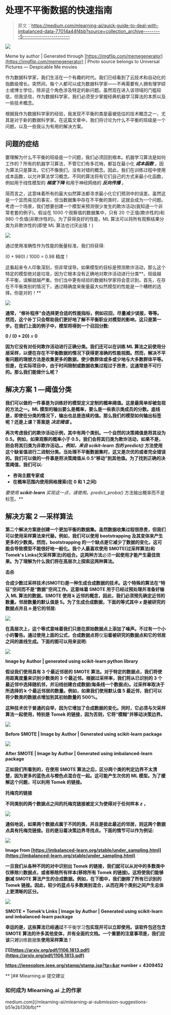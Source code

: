 # 处理不平衡数据的快速指南

> 原文：<https://medium.com/mlearning-ai/quick-guide-to-deal-with-imbalanced-data-77014a44f4bb?source=collection_archive---------5----------------------->

![](img/6a86be3a1c65cbddb48a4481b82accea.png)

Meme by author | Generated through [https://imgflip.com/memegenerator](https://imgflip.com/memegenerator) | Photo source belongs to Universal Pictures — Despicable Me movies

作为数据科学家，我们生活在一个有趣的时代。我们已经看到了云技术和自动化的指数级增长。突然间，每个人都可以成为数据科学家——不再需要有人拥有理学硕士或博士学位，除非这个角色涉及特定的新问题。虽然现在进入该领域的门槛较低，但我坚信，作为数据科学家，我们必须至少掌握经典机器学习算法的本质以及一些技术概念。

根据我作为数据科学家的经验，我发现不平衡的类是最被低估的技术概念之一，尤其是对于新的数据科学家。在这篇文章中，我们将讨论为什么不平衡的班级是一个问题，以及一些我认为有用的解决方案。

## 问题的症结

要理解为什么不平衡的班级是一个问题，我们必须回到根本。机器学习算法是如何工作的？所有的机器学习算法，不管它们有多花哨，都旨在最小化 ***成本函数*** 。因为算法只是算法，它们不像我们，没有对错的概念。因此，我们在训练过程中使用成本函数，以允许算法学习概念。不同的算法将有它们自己的方式来最小化函数，例如用于线性模型的 ***梯度下降*** 和用于神经网络的 ***反向传播*** 。

简而言之，这意味着所有的最大似然算法都寻求最小化它们预测中的误差。虽然这是一个显而易见的事实，但当数据集中存在不平衡的类时，这就会成为一个问题。考虑一个场景，我们想要创建一个模型来预测很少发生的欺诈活动(我知道一个非常老套的例子)。假设在 1000 个观察值的数据集中，只有 20 个正值(欺诈性的)和 980 个负值(非欺诈性的)。为了获得良好的性能，ML 算法可以将所有观察结果分类为非欺诈性的(即使 ML 算法也讨厌出错！)

![](img/c696fa268db0fdf6666616098565e65b.png)

通过使用准确性作为性能的衡量标准，我们将获得:

(0 + 980) / 1000 = 0.98 精度！

这看起来令人印象深刻，但非常误导。如果模型的目标是预测欺诈活动，那么这个特定的模型绝对是垃圾，因为它根本没有正确地对欺诈活动进行分类**。班级越不平衡，误解就越严重。你们当中更有经验的数据科学家将会意识到，首先，在存在不平衡类别的情况下，通过精确度来衡量最大似然模型的性能是一个糟糕的选择。你是对的！**

**![](img/71409a7b64be1b4c9c30fb8a9fce8760.png)**

**通常，“修补程序”会选择更合适的性能指标，例如召回，尽量减少误报，等等。然而，这个补丁只会帮助我们更好地了解不平衡职业对模型的影响，这只是第一步。在我们上面的例子中，模型将得到一个召回分数:**

**0 / (0 + 20) = 0**

**因为它没有对任何欺诈活动进行正确分类。我们还可以在训练 ML 算法之前使用分层采样，以便在存在不平衡数据的情况下获得更准确的性能视图。然而，解决不平衡问题的理想方法是收集更多的数据，使少数群体或多或少地与大多数群体平等。但是，在实际项目中，由于时间限制或数据收集过程过于昂贵，这通常是不可行的。那么我们能做什么呢？**

## **解决方案 1 —阈值分类**

**我们可以做的一件事是为训练好的模型定义定制的概率阈值。这是最简单却被忽视的方法之一。ML 模型的输出要么是概率，要么是一些表示类成员的分数。底线是，即使在分类的情况下，输出也总是连续的值。那么我们的模型如何输出标签呢？还是上课？答案是 ***决定阈值*** 。**

**再次考虑我们的欺诈活动示例，其中有两个类别。一个自然的决策阈值是将其设为 0.5。例如，如果观察的概率小于 0.5，我们会将其归类为欺诈活动，如果不是，则会将其归类为非欺诈活动。*。例如，来自 **scikit-learn** 包的 predict()* 方法使用这个缺省值进行二进制分类。当处理不平衡数据集时，这又是次优的或者完全错误的。我们可以做的一件事是将决策阈值从 0.5“移动”到其他值。为了找到正确的决策阈值，我们可以:**

*   **咨询主题专家或**
*   **在概率范围内使用网格搜索(在 0 和 1 之间)**

**要使用 **scikit-learn** 实现这一点，请使用*。predict_proba()* 方法输出概率而不是标签。**

## **解决方案 2 —采样算法**

**第二个解决方案是创建一个更加平衡的数据集。虽然数据收集过程很昂贵，但我们可以使用采样算法来代替。例如，我们可以使用 **bootstrapping** 及其变体来产生更多的少数类。然而，bootstrapping 的一个缺点是它减少了数据的变化，这可能会导致模型不能很好地一般化。我个人最喜欢使用 SMOTE(过采样算法)和 Tomek's Links(欠采样算法)的组合。这两种方法**必须**一起使用才能产生最佳效果。为了理解为什么我们将在高层次上探索这两种算法。**

****击杀****

**合成少数过采样技术(SMOTE)是一种生成合成数据的技术。这个特殊的算法在“特征”空间而不是“数据”空间工作。这意味着 SMOTE 用于已经过预处理并准备好输入 ML 算法的数据。SMOTE 使用 k 近邻的概念，因此，我们必须预先确定近邻的数量。邻居数量的默认值是 5。为了生成合成数据，下面的等式其中 *x* 是被研究的数据点并且 *n* 是它的邻居:**

**![](img/2d6ba81e884404ea165ebb17e552d03d.png)**

**在高层次上，这个等式意味着我们只是在原始数据点上添加了噪声。不过有一个小小的警告。通过使用上面的公式，合成数据点将**仅**沿着被研究的数据点和它的邻居之间的直线生成。下面的图可以用来说明:**

**![](img/d143803df3152e41e3ba14bb076da0e2.png)**

**Image by Author | generated using scikit-learn python library**

**假设我们使用具有 3 个最近邻居的 SMOTE 算法。对于特定的数据点，我们将使用距离度量来识别少数类的 3 个最近邻。根据过采样率，我们将从已识别的 3 个最近邻中选择随机邻，并沿线创建合成数据(每条线一个数据点)。过采样率取决于所选择的 k 个最近邻居的数量。例如，如果我们使用默认值 5 最近邻，我们可以将少数类的数据点增加到其初始数量的 500%。**

**这种技术优于普通的自举，因为它增加了合成数据的变化。同时，它必须与欠采样算法一起使用，特别是 Tomek 的链接，因为否则，它将“模糊”并移动决策边界。**

**![](img/b0eaac7dc254f06919c6aa68debc1928.png)**

**Before SMOTE | Image by Author | Generated using scikit-learn package**

**![](img/b94f807720d968749c1008032a9e4203.png)**

**After SMOTE | Image by Author | Generated using imbalanced-learn package**

**正如我们所看到的，在使用 SMOTE 算法之后，区分两个类的判定边界不太清楚，因为更多的蓝色点与橙色点混合在一起。这可能产生次优的 ML 模型。为了缓解这个问题，可以利用 Tomek 的链接。**

****托梅克的链接****

**不同类别的两个数据点之间的托梅克链接被定义为使得对于任何样本 *z* ，**

**![](img/e517ab88855e1341d08e74da4bdebaa5.png)**

**通俗地说，如果两个数据点属于不同的类，并且是彼此最近的邻居，则这两个数据点具有托梅克链接。目的是沿着决策边界寻找点。下面的情节可以作为例证:**

**![](img/d9c3de0cec85bf09d4930be65d44fbda.png)**

**Image from [https://imbalanced-learn.org/stable/under_sampling.html](https://imbalanced-learn.org/stable/under_sampling.html)**

**一旦我们从各种不同的对中识别出 Tomek 的链接，我们就可以从对中的多数类中仅移除**的**数据点，或者移除所有样本(移除所有 Tomek 的链接)。这将使我们能够删减 SMOTE 算法产生的合成数据。例如，在下图中，我们删除了所有已识别的 Tomek 链接。因此，较少的蓝点与多数类别混合，从而在两个类别之间产生总体上更清晰的区分。**

**![](img/eab021257e81c271a4d6252f49d62224.png)**

**SMOTE + Tomek’s Links | Image by Author | Generated using scikit-learn and imbalanced-learn package**

**幸运的是，这些算法已经通过**不平衡学习**包实现并可以立即使用。该软件包还包含 SMOTE 算法的许多其他变体，并有全面的文档。一个重要的注意事项是，我们应该**只**对**训练数据集**使用采样算法！**

**[1][https://arxiv.org/pdf/1106.1813.pdf](https://arxiv.org/pdf/1106.1813.pdf)**

**https://ieeexplore.ieee.org/stamp/stamp.jsp?tp=&ar number = 4309452**

**[](/mlearning-ai/mlearning-ai-submission-suggestions-b51e2b130bfb) [## Mlearning.ai 提交建议

### 如何成为 Mlearning.ai 上的作家

medium.com](/mlearning-ai/mlearning-ai-submission-suggestions-b51e2b130bfb)**